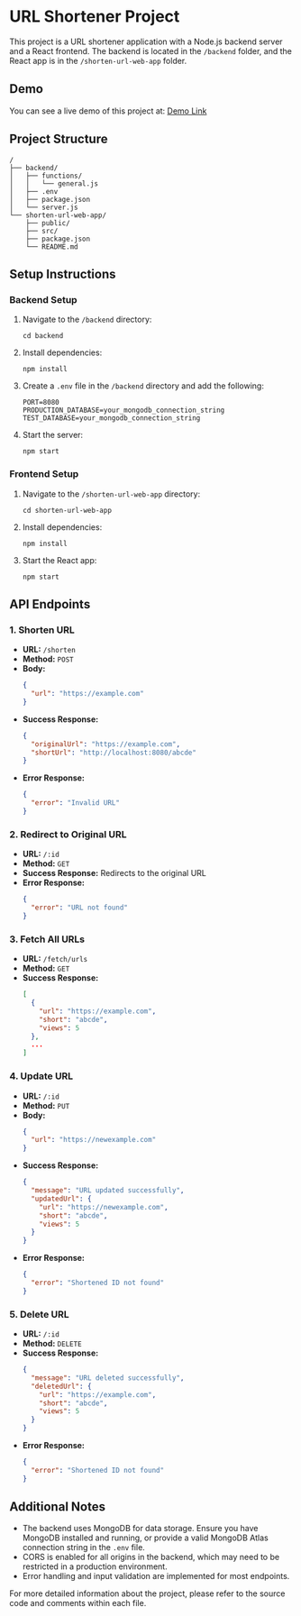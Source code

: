 # URL Shortener Project

This project is a URL shortener application with a Node.js backend server and a React frontend. The backend is located in the `/backend` folder, and the React app is in the `/shorten-url-web-app` folder.

## Demo

You can see a live demo of this project at: [Demo Link](https://www.loom.com/share/7621eefbced944df9a60029b99a7d37f?sid=5525babb-6a70-4607-ac14-4976dbd2d293)

## Project Structure

```
/
├── backend/
│   ├── functions/
│   │   └── general.js
│   ├── .env
│   ├── package.json
│   └── server.js
└── shorten-url-web-app/
    ├── public/
    ├── src/
    ├── package.json
    └── README.md
```

## Setup Instructions

### Backend Setup

1. Navigate to the `/backend` directory:
   ```
   cd backend
   ```

2. Install dependencies:
   ```
   npm install
   ```

3. Create a `.env` file in the `/backend` directory and add the following:
   ```
   PORT=8080
   PRODUCTION_DATABASE=your_mongodb_connection_string
   TEST_DATABASE=your_mongodb_connection_string
   ```

4. Start the server:
   ```
   npm start
   ```

### Frontend Setup

1. Navigate to the `/shorten-url-web-app` directory:
   ```
   cd shorten-url-web-app
   ```

2. Install dependencies:
   ```
   npm install
   ```

3. Start the React app:
   ```
   npm start
   ```

## API Endpoints

### 1. Shorten URL
- **URL:** `/shorten`
- **Method:** `POST`
- **Body:**
  ```json
  {
    "url": "https://example.com"
  }
  ```
- **Success Response:**
  ```json
  {
    "originalUrl": "https://example.com",
    "shortUrl": "http://localhost:8080/abcde"
  }
  ```
- **Error Response:**
  ```json
  {
    "error": "Invalid URL"
  }
  ```

### 2. Redirect to Original URL
- **URL:** `/:id`
- **Method:** `GET`
- **Success Response:** Redirects to the original URL
- **Error Response:**
  ```json
  {
    "error": "URL not found"
  }
  ```

### 3. Fetch All URLs
- **URL:** `/fetch/urls`
- **Method:** `GET`
- **Success Response:**
  ```json
  [
    {
      "url": "https://example.com",
      "short": "abcde",
      "views": 5
    },
    ...
  ]
  ```

### 4. Update URL
- **URL:** `/:id`
- **Method:** `PUT`
- **Body:**
  ```json
  {
    "url": "https://newexample.com"
  }
  ```
- **Success Response:**
  ```json
  {
    "message": "URL updated successfully",
    "updatedUrl": {
      "url": "https://newexample.com",
      "short": "abcde",
      "views": 5
    }
  }
  ```
- **Error Response:**
  ```json
  {
    "error": "Shortened ID not found"
  }
  ```

### 5. Delete URL
- **URL:** `/:id`
- **Method:** `DELETE`
- **Success Response:**
  ```json
  {
    "message": "URL deleted successfully",
    "deletedUrl": {
      "url": "https://example.com",
      "short": "abcde",
      "views": 5
    }
  }
  ```
- **Error Response:**
  ```json
  {
    "error": "Shortened ID not found"
  }
  ```

## Additional Notes

- The backend uses MongoDB for data storage. Ensure you have MongoDB installed and running, or provide a valid MongoDB Atlas connection string in the `.env` file.
- CORS is enabled for all origins in the backend, which may need to be restricted in a production environment.
- Error handling and input validation are implemented for most endpoints.

For more detailed information about the project, please refer to the source code and comments within each file.
